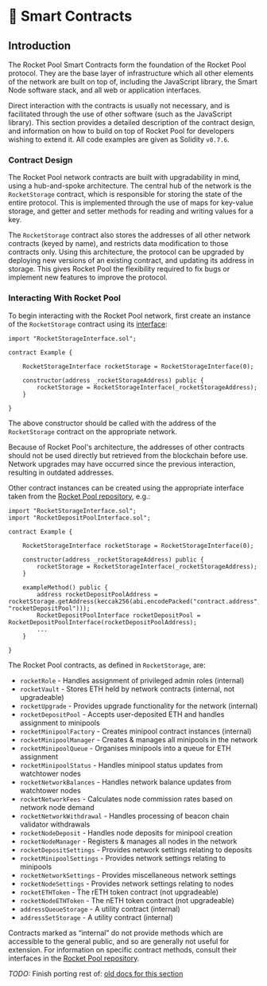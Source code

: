 # :memo: Smart Contracts

## Introduction

The Rocket Pool Smart Contracts form the foundation of the Rocket Pool protocol. They are the base layer of infrastructure which all other elements of the network are built on top of, including the JavaScript library, the Smart Node software stack, and all web or application interfaces.

Direct interaction with the contracts is usually not necessary, and is facilitated through the use of other software (such as the JavaScript library). This section provides a detailed description of the contract design, and information on how to build on top of Rocket Pool for developers wishing to extend it. All code examples are given as Solidity `v0.7.6`.

### Contract Design

The Rocket Pool network contracts are built with upgradability in mind, using a hub-and-spoke architecture. The central hub of the network is the `RocketStorage` contract, which is responsible for storing the state of the entire protocol. This is implemented through the use of maps for key-value storage, and getter and setter methods for reading and writing values for a key.

The `RocketStorage` contract also stores the addresses of all other network contracts (keyed by name), and restricts data modification to those contracts only. Using this architecture, the protocol can be upgraded by deploying new versions of an existing contract, and updating its address in storage. This gives Rocket Pool the flexibility required to fix bugs or implement new features to improve the protocol.

### Interacting With Rocket Pool

To begin interacting with the Rocket Pool network, first create an instance of the `RocketStorage` contract using its [interface](https://github.com/rocket-pool/rocketpool/blob/master/contracts/interface/RocketStorageInterface.sol):

``` solidity
import "RocketStorageInterface.sol";

contract Example {

    RocketStorageInterface rocketStorage = RocketStorageInterface(0);

    constructor(address _rocketStorageAddress) public {
        rocketStorage = RocketStorageInterface(_rocketStorageAddress);
    }

}
```
The above constructor should be called with the address of the `RocketStorage` contract on the appropriate network.

Because of Rocket Pool's architecture, the addresses of other contracts should not be used directly but retrieved from the blockchain before use. Network upgrades may have occurred since the previous interaction, resulting in outdated addresses.

Other contract instances can be created using the appropriate interface taken from the [Rocket Pool repository](https://github.com/rocket-pool/rocketpool/tree/master/contracts/interface), e.g.:

``` solidity
import "RocketStorageInterface.sol";
import "RocketDepositPoolInterface.sol";

contract Example {

    RocketStorageInterface rocketStorage = RocketStorageInterface(0);

    constructor(address _rocketStorageAddress) public {
        rocketStorage = RocketStorageInterface(_rocketStorageAddress);
    }

    exampleMethod() public {
        address rocketDepositPoolAddress = rocketStorage.getAddress(keccak256(abi.encodePacked("contract.address", "rocketDepositPool")));
        RocketDepositPoolInterface rocketDepositPool = RocketDepositPoolInterface(rocketDepositPoolAddress);
        ...
    }

}
```
The Rocket Pool contracts, as defined in `RocketStorage`, are:
* `rocketRole` - Handles assignment of privileged admin roles (internal)
* `rocketVault` - Stores ETH held by network contracts (internal, not upgradeable)
* `rocketUpgrade` - Provides upgrade functionality for the network (internal)
* `rocketDepositPool` - Accepts user-deposited ETH and handles assignment to minipools
* `rocketMinipoolFactory` - Creates minipool contract instances (internal)
* `rocketMinipoolManager` - Creates & manages all minipools in the network
* `rocketMinipoolQueue` - Organises minipools into a queue for ETH assignment
* `rocketMinipoolStatus` - Handles minipool status updates from watchtower nodes
* `rocketNetworkBalances` - Handles network balance updates from watchtower nodes
* `rocketNetworkFees` - Calculates node commission rates based on network node demand
* `rocketNetworkWithdrawal` - Handles processing of beacon chain validator withdrawals
* `rocketNodeDeposit` - Handles node deposits for minipool creation
* `rocketNodeManager` - Registers & manages all nodes in the network
* `rocketDepositSettings` - Provides network settings relating to deposits
* `rocketMinipoolSettings` - Provides network settings relating to minipools
* `rocketNetworkSettings` - Provides miscellaneous network settings
* `rocketNodeSettings` - Provides network settings relating to nodes
* `rocketETHToken` - The rETH token contract (not upgradeable)
* `rocketNodeETHToken` - The nETH token contract (not upgradeable)
* `addressQueueStorage` - A utility contract (internal)
* `addressSetStorage` - A utility contract (internal)

Contracts marked as “internal” do not provide methods which are accessible to the general public, and so are generally not useful for extension. For information on specific contract methods, consult their interfaces in the [Rocket Pool repository](https://github.com/rocket-pool/rocketpool/tree/master/contracts/interface).

*TODO:* Finish porting rest of: [old docs for this section](https://rocket-pool.readthedocs.io/en/latest/contracts/design.html#architecture)

